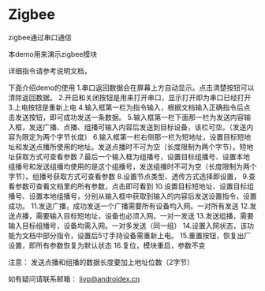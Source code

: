 # Zigbee
zigbee通过串口通信

本demo用来演示zigbee模块

详细指令请参考说明文档，

下面介绍demo的使用
1.串口返回数据会在屏幕上方自动显示。点击清楚按钮可以清除返回数据。
2.开启和关闭按钮是用来打开串口，显示打开即为串口已经打开
3.上电按钮是重新上电
4.输入框第一栏为指令输入，根据文档输入正确指令后点击发送按钮，即可成功发送一条数据。
5.输入框第一栏下面那一栏为发送内容输入框，发送广播、点播、组播可输入内容后发送到目标设备，该栏可空。（发送内容为限定为两个字节长度）
6.输入框第一栏右侧那一栏为短地址，设置目标短地址和发送点播所使用的地址。发送点播时不可为空（长度限制为两个字节）。短地址获取方式可查看参数
7.最后一个输入框为组播号，设置目标组播号、设置本地组播号和发送组播均使用的是这个组播号，发送组播时不可为空（长度限制为两个字节）。组播号获取方式可查看参数
8.设置节点类型、透传方式选择即设置，
9.查看参数可查看文档里的所有参数，点击即可看到
10.设置目标短地址、设置目标组播号、设置本地组播号，分别从输入框中获取到输入的内容后发送设置指令，设置成功。
11.发送广播，成功发送一个广播需要所有设备均入网。一对所有发送
12.发送点播，需要输入目标短地址，设备也必须入网。一对一发送
13.发送组播，需要输入目标组播号，设备均需入网。一对多发送（同一组）
14.设置入网状态，该功能为文档中部分指令，设置后5寸手持设备需重新上电。
15.重置按钮，恢复出厂设置，即所有参数恢复为默认状态
16.复位，模块重启，参数不变

注意：
    发送点播和组播的数据长度要加上地址位数（2字节）

如有疑问请联系邮箱：
liyp@androidex.cn


